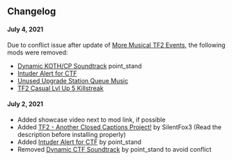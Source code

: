 ## Changelog
#### July 4, 2021
Due to conflict issue after update of [More Musical TF2 Events](https://gamebanana.com/sounds/53978), the following mods were removed:
- [Dynamic KOTH/CP Soundtrack](https://gamebanana.com/sounds/53977) point_stand
- [Intuder Alert for CTF](https://gamebanana.com/sounds/54423)
- [Unused Upgrade Station Queue Music](https://gamebanana.com/sounds/50979)
- [TF2 Casual Lvl Up 5 Killstreak](https://gamebanana.com/sounds/49214)

#### July 2, 2021
- Added showcase video next to mod link, if possible
- Added [TF2 - Another Closed Captions Project!](https://gamebanana.com/mods/25151) by SilentFox3 (Read the description before installing properly)
- Added [Intuder Alert for CTF](https://gamebanana.com/sounds/54423) by point_stand
- Removed [Dynamic CTF Soundtrack](https://gamebanana.com/sounds/53963) by point_stand to avoid conflict
